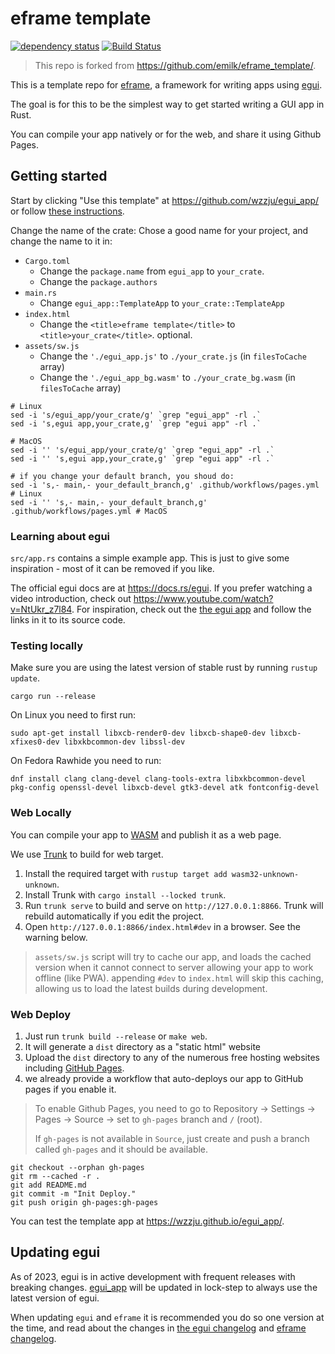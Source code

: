 # eframe template

[![dependency status](https://deps.rs/repo/github/wzzju/egui_app/status.svg)](https://deps.rs/repo/github/wzzju/egui_app)
[![Build Status](https://github.com/wzzju/egui_app/workflows/CI/badge.svg)](https://github.com/wzzju/egui_app/actions?workflow=CI)

> This repo is forked from <https://github.com/emilk/eframe_template/>. 

This is a template repo for [eframe](https://github.com/emilk/egui/tree/master/crates/eframe), a framework for writing apps using [egui](https://github.com/emilk/egui/).

The goal is for this to be the simplest way to get started writing a GUI app in Rust.

You can compile your app natively or for the web, and share it using Github Pages.

## Getting started

Start by clicking "Use this template" at https://github.com/wzzju/egui_app/ or follow [these instructions](https://docs.github.com/en/free-pro-team@latest/github/creating-cloning-and-archiving-repositories/creating-a-repository-from-a-template).

Change the name of the crate: Chose a good name for your project, and change the name to it in:
* `Cargo.toml`
    * Change the `package.name` from `egui_app` to `your_crate`.
    * Change the `package.authors`
* `main.rs`
    * Change `egui_app::TemplateApp` to `your_crate::TemplateApp`
* `index.html`
    * Change the `<title>eframe template</title>` to `<title>your_crate</title>`. optional.
* `assets/sw.js`
  * Change the `'./egui_app.js'` to `./your_crate.js` (in `filesToCache` array)
  * Change the `'./egui_app_bg.wasm'` to `./your_crate_bg.wasm` (in `filesToCache` array)

```shell
# Linux
sed -i 's/egui_app/your_crate/g' `grep "egui_app" -rl .`
sed -i 's,egui app,your_crate,g' `grep "egui app" -rl .`

# MacOS
sed -i '' 's/egui_app/your_crate/g' `grep "egui_app" -rl .`
sed -i '' 's,egui app,your_crate,g' `grep "egui app" -rl .`

# if you change your default branch, you shoud do:
sed -i 's,- main,- your_default_branch,g' .github/workflows/pages.yml # Linux
sed -i '' 's,- main,- your_default_branch,g' .github/workflows/pages.yml # MacOS
```

### Learning about egui

`src/app.rs` contains a simple example app. This is just to give some inspiration - most of it can be removed if you like.

The official egui docs are at <https://docs.rs/egui>. If you prefer watching a video introduction, check out <https://www.youtube.com/watch?v=NtUkr_z7l84>. For inspiration, check out the [the egui app](https://emilk.github.io/egui/index.html) and follow the links in it to its source code.

### Testing locally

Make sure you are using the latest version of stable rust by running `rustup update`.

`cargo run --release`

On Linux you need to first run:

`sudo apt-get install libxcb-render0-dev libxcb-shape0-dev libxcb-xfixes0-dev libxkbcommon-dev libssl-dev`

On Fedora Rawhide you need to run:

`dnf install clang clang-devel clang-tools-extra libxkbcommon-devel pkg-config openssl-devel libxcb-devel gtk3-devel atk fontconfig-devel`

### Web Locally

You can compile your app to [WASM](https://en.wikipedia.org/wiki/WebAssembly) and publish it as a web page.

We use [Trunk](https://trunkrs.dev/) to build for web target.
1. Install the required target with `rustup target add wasm32-unknown-unknown`.
2. Install Trunk with `cargo install --locked trunk`.
3. Run `trunk serve` to build and serve on `http://127.0.0.1:8866`. Trunk will rebuild automatically if you edit the project.
4. Open `http://127.0.0.1:8866/index.html#dev` in a browser. See the warning below.

> `assets/sw.js` script will try to cache our app, and loads the cached version when it cannot connect to server allowing your app to work offline (like PWA).
> appending `#dev` to `index.html` will skip this caching, allowing us to load the latest builds during development.

### Web Deploy
1. Just run `trunk build --release` or `make web`.
2. It will generate a `dist` directory as a "static html" website
3. Upload the `dist` directory to any of the numerous free hosting websites including [GitHub Pages](https://docs.github.com/en/free-pro-team@latest/github/working-with-github-pages/configuring-a-publishing-source-for-your-github-pages-site).
4. we already provide a workflow that auto-deploys our app to GitHub pages if you enable it.
> To enable Github Pages, you need to go to Repository -> Settings -> Pages -> Source -> set to `gh-pages` branch and `/` (root).
>
> If `gh-pages` is not available in `Source`, just create and push a branch called `gh-pages` and it should be available.

```shell
git checkout --orphan gh-pages
git rm --cached -r .
git add README.md
git commit -m "Init Deploy."
git push origin gh-pages:gh-pages
```

You can test the template app at <https://wzzju.github.io/egui_app/>.

## Updating egui

As of 2023, egui is in active development with frequent releases with breaking changes. [egui_app](https://github.com/wzzju/egui_app/) will be updated in lock-step to always use the latest version of egui.

When updating `egui` and `eframe` it is recommended you do so one version at the time, and read about the changes in [the egui changelog](https://github.com/emilk/egui/blob/master/CHANGELOG.md) and [eframe changelog](https://github.com/emilk/egui/blob/master/crates/eframe/CHANGELOG.md).
